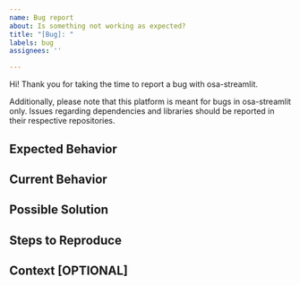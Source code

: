 ```yaml
---
name: Bug report
about: Is something not working as expected?
title: "[Bug]: "
labels: bug
assignees: ''

---
```


Hi! Thank you for taking the time to report a bug with osa-streamlit.

Additionally, please note that this platform is meant for bugs in osa-streamlit only.
Issues regarding dependencies and libraries should be reported in their respective repositories.

<!--- Provide a general summary of the issue in the Title above -->

## Expected Behavior
<!--- If you're suggesting a change/improvement, tell us how it should work -->

## Current Behavior
<!--- If suggesting a change/improvement, explain the difference from current behavior -->

## Possible Solution
<!--- Not obligatory, but suggest a fix/reason -->
<!--- or ideas how to implement the addition or change -->

## Steps to Reproduce
<!--- Provide a link to a live example -->

## Context [OPTIONAL]
<!--- How has this issue affected you? What are you trying to accomplish? -->
<!--- Providing context helps us come up with a solution that is most useful in the real world -->
